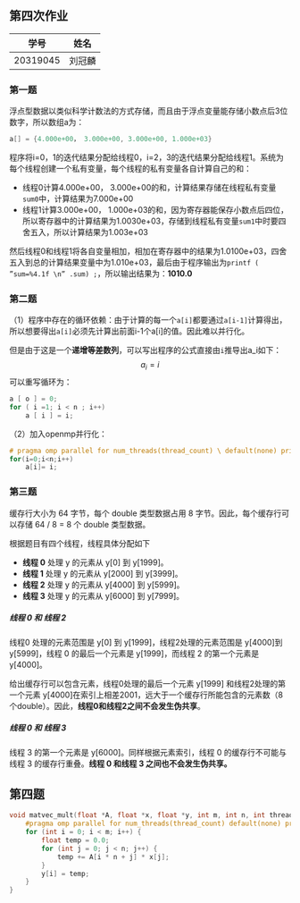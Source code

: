 ## 第四次作业

|   学号   |  姓名  |
| :------: | :----: |
| 20319045 | 刘冠麟 |

### 第一题

浮点型数据以类似科学计数法的方式存储，而且由于浮点变量能存储小数点后3位数字，所以数组a为：

```C++
a[] = {4.000e+00， 3.000e+00, 3.000e+00, 1.000e+03}
```

程序将i=0，1的迭代结果分配给线程0，i=2，3的迭代结果分配给线程1。系统为每个线程创建一个私有变量，每个线程的私有变量各自计算自己的和：

- 线程0计算4.000e+00， 3.000e+00的和，计算结果存储在线程私有变量`sum0`中，计算结果为7.000e+00
- 线程1计算3.000e+00， 1.000e+03的和，因为寄存器能保存小数点后四位，所以寄存器中的计算结果为1.0030e+03，存储到线程私有变量`sum1`中时要四舍五入，所以计算结果为1.003e+03

然后线程0和线程1将各自变量相加，相加在寄存器中的结果为1.0100e+03，四舍五入到总的计算结果变量中为1.010e+03，最后由于程序输出为`printf ( ”sum=%4.1f \n” .sum) ;`，所以输出结果为：**1010.0**



### 第二题

（1）程序中存在的循环依赖：由于计算的每一个`a[i]`都要通过`a[i-1]`计算得出，所以想要得出`a[i]`必须先计算出前面i-1个a[i]的值。因此难以并行化。

但是由于这是一个**递增等差数列**，可以写出程序的公式直接由`i`推导出a_i如下：
$$
a_i = i
$$
可以重写循环为：

```C++
a [ o ] = 0;
for ( i =1; i < n ; i++)
	a [ i ] = i;
```

（2）加入openmp并行化：

```C++
# pragma omp parallel for num_threads(thread_count) \ default(none) private(i) shared(a, n)
for(i=0;i<n;i++)
	a[i]= i;
```



### 第三题

缓存行大小为 64 字节，每个 double 类型数据占用 8 字节。因此，每个缓存行可以存储 64 / 8 = 8 个 double 类型数据。

根据题目有四个线程，线程具体分配如下

- **线程 0** 处理 y 的元素从 y[0] 到 y[1999]。
- **线程 1** 处理 y 的元素从 y[2000] 到 y[3999]。
- **线程 2** 处理 y 的元素从 y[4000] 到 y[5999]。
- **线程 3** 处理 y 的元素从 y[6000] 到 y[7999]。

##### 线程 0 和 线程 2

线程0 处理的元素范围是 y[0] 到 y[1999]，线程2处理的元素范围是 y[4000]到 y[5999]，线程 0 的最后一个元素是 y[1999]，而线程 2 的第一个元素是 y[4000]。

给出缓存行可以包含元素，线程0处理的最后一个元素 y[1999] 和线程2处理的第一个元素 y[4000]在索引上相差2001，远大于一个缓存行所能包含的元素数（8个double）。因此，**线程0和线程2之间不会发生伪共享**。

##### 线程 0 和 线程 3

线程 3 的第一个元素是 y[6000]。同样根据元素索引，线程 0 的缓存行不可能与线程 3 的缓存行重叠。**线程 0 和线程 3 之间也不会发生伪共享。**



## 第四题

```C++
void matvec_mult(float *A, float *x, float *y, int m, int n, int thread_count) {
    #pragma omp parallel for num_threads(thread_count) default(none) private(i) shared(A, x, y, n, m)
    for (int i = 0; i < m; i++) {
        float temp = 0.0;
        for (int j = 0; j < n; j++) {
            temp += A[i * n + j] * x[j];
        }
        y[i] = temp;
    }
}
```

